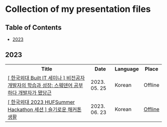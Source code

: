 # Collection of my presentation files

## Table of Contents

- [2023](#2023)

## 2023

<table>
  <tr>
    <th> Title </th>
    <th> Date </th>
    <th> Language </th>
    <th> Place </th>
  </tr>
  <tr>
    <td> <a href="https://github.com/0417taehyun/Presentation/blob/main/2023/05/25/%5B%20%ED%95%9C%EA%B5%AD%EC%99%B8%EB%8C%80%20Built%20IT%20%EC%84%B8%EB%AF%B8%EB%82%98%20%5D%20%EB%B9%84%EC%A0%84%EA%B3%B5%EC%9E%90%20%EA%B0%9C%EB%B0%9C%EC%9E%90%EC%9D%98%20%ED%95%99%EC%8A%B5%EA%B3%BC%20%EC%84%B1%EC%9E%A5.pdf"> [ 한국외대 Built IT 세미나 ] 비전공자 개발자의 학습과 성장: 스웨덴어 공부하다 개발자가 됐당근 </a> </td>
    <td> 2023. 05. 25 </td>
    <td> Korean </td>
    <td> Offline </td>
  </tr>  
  <tr>
    <td> <a href="https://github.com/0417taehyun/Presentation/blob/main/2023/06/23/%5B%20%ED%95%9C%EA%B5%AD%EC%99%B8%EB%8C%80%202023%20HUFSummer%20Hackathon%20%EC%84%B8%EC%85%98%20%5D%20%EC%8A%AC%EA%B8%B0%EB%A1%9C%EC%9A%B4%20%ED%95%B4%EC%BB%A4%ED%86%A4%20%EC%83%9D%ED%99%9C.pdf"> [ 한국외대 2023 HUFSummer Hackathon 세션 ] 슬기로운 해커톤 생활 </a> </td>
    <td> 2023. 06. 23 </td>
    <td> Korean </td>
    <td> <a href=""> Offline </a> </td>
  </tr>  

</table>

